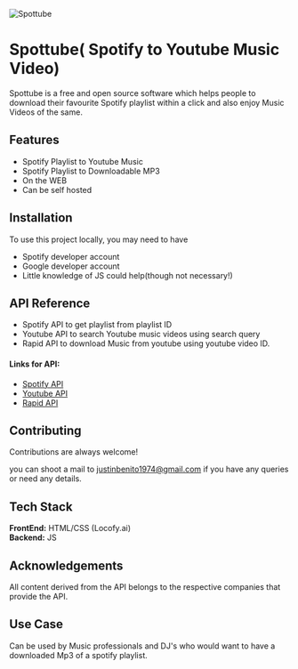 

![Spottube](https://i.ibb.co/KNdBsRz/Spottube-Logo.png)




# Spottube( Spotify to Youtube Music Video)

Spottube is a free and open source software which helps people to download their favourite Spotify playlist within a click and also enjoy Music Videos of the same.


## Features

- Spotify Playlist to Youtube Music
- Spotify Playlist to Downloadable MP3
- On the WEB
- Can be self hosted


## Installation

To use this project locally, you may need to have

- Spotify developer account
- Google developer account
- Little knowledge of JS could help(though not necessary!)


    
## API Reference

- Spotify API to get playlist from playlist ID
- Youtube API to search Youtube music videos using search query
- Rapid API to download Music from youtube using youtube video ID.

#### Links for API: 

- [Spotify API](https://developer.spotify.com/console/get-playlist/)
- [Youtube API](https://developers.google.com/youtube/v3/docs/search/list)
- [Rapid API](https://rapidapi.com/ytjar/api/youtube-mp3-download1/)








## Contributing

Contributions are always welcome! 

you can shoot a mail to justinbenito1974@gmail.com if you have any queries or need any details.


## Tech Stack

**FrontEnd:**  HTML/CSS (Locofy.ai) \
**Backend:** JS 



## Acknowledgements

All content derived from the API belongs to the respective companies that provide the API.

## Use Case

Can be used by Music professionals and DJ's who would want to have a downloaded Mp3 of a spotify playlist.


